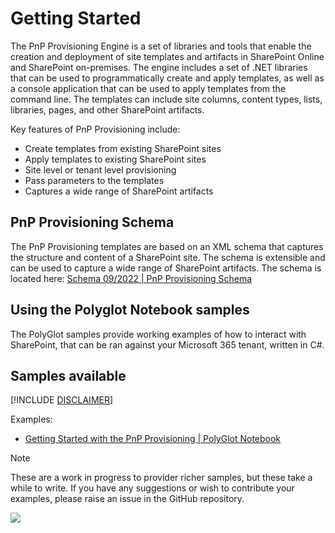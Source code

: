 # Getting Started

The PnP Provisioning Engine is a set of libraries and tools that enable the creation and deployment of site templates and artifacts in SharePoint Online and SharePoint on-premises. The engine includes a set of .NET libraries that can be used to programmatically create and apply templates, as well as a console application that can be used to apply templates from the command line. The templates can include site columns, content types, lists, libraries, pages, and other SharePoint artifacts. 

Key features of PnP Provisioning include:

- Create templates from existing SharePoint sites
- Apply templates to existing SharePoint sites
- Site level or tenant level provisioning
- Pass parameters to the templates
- Captures a wide range of SharePoint artifacts


## PnP Provisioning Schema

The PnP Provisioning templates are based on an XML schema that captures the structure and content of a SharePoint site. The schema is extensible and can be used to capture a wide range of SharePoint artifacts. The schema is located here: [Schema 09/2022 | PnP Provisioning Schema](https://github.com/pnp/PnP-Provisioning-Schema/blob/master/ProvisioningSchema-2022-09.md)


## Using the Polyglot Notebook samples

The PolyGlot samples provide working examples of how to interact with SharePoint, that can be ran against your Microsoft 365 tenant, written in C#.

## Samples available

[!INCLUDE [DISCLAIMER](../../includes/overview-polyglots.md)]

Examples:

- [Getting Started with the PnP Provisioning | PolyGlot Notebook](https://github.com/pnp/pnpframework/tree/dev/docs/notebooks/Getting-Started-with-PnP-Provisioning.ipynb)


> [!Note]
> These are a work in progress to provider richer samples, but these take a while to write. If you have any suggestions or wish to contribute your examples, please raise an issue in the GitHub repository.

<img src="https://m365-visitor-stats.azurewebsites.net/pnpframework/docs/using-the-framework/pnp-provisioning" aria-hidden="true" />